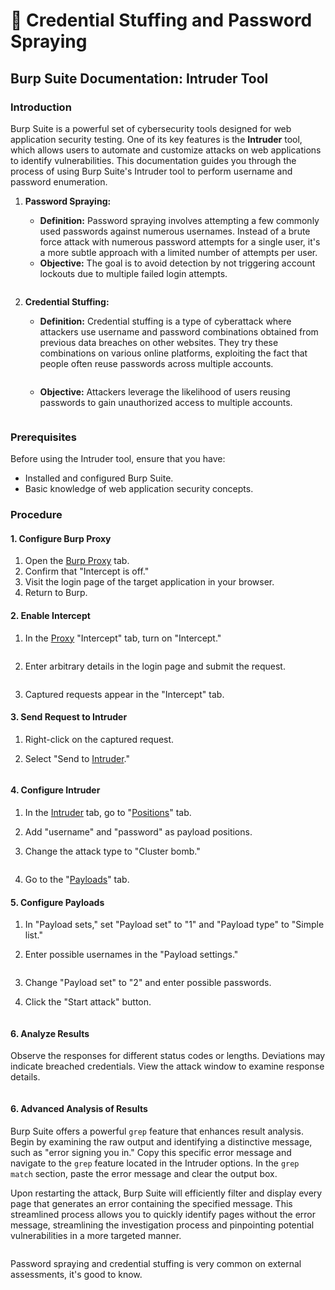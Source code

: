 # 🤳 Credential Stuffing and Password Spraying

## Burp Suite Documentation: Intruder Tool

### Introduction

Burp Suite is a powerful set of cybersecurity tools designed for web application security testing. One of its key features is the **Intruder** tool, which allows users to automate and customize attacks on web applications to identify vulnerabilities. This documentation guides you through the process of using Burp Suite's Intruder tool to perform username and password enumeration.

1.  **Password Spraying:**

    * **Definition:** Password spraying involves attempting a few commonly used passwords against numerous usernames. Instead of a brute force attack with numerous password attempts for a single user, it's a more subtle approach with a limited number of attempts per user.
    * **Objective:** The goal is to avoid detection by not triggering account lockouts due to multiple failed login attempts.



    <figure><img src="https://varutra-1a3b6.kxcdn.com/wp-content/uploads/2023/07/how-password-spraying-works.png" alt=""><figcaption></figcaption></figure>
2.  **Credential Stuffing:**

    * **Definition:** Credential stuffing is a type of cyberattack where attackers use username and password combinations obtained from previous data breaches on other websites. They try these combinations on various online platforms, exploiting the fact that people often reuse passwords across multiple accounts.



    <figure><img src="https://www.enzoic.com/wp-content/uploads/2022/12/Screen-Shot-2019-09-11-at-12.52.33-AM-800x513.png" alt=""><figcaption></figcaption></figure>

    * **Objective:** Attackers leverage the likelihood of users reusing passwords to gain unauthorized access to multiple accounts.



    <figure><img src="https://cf-assets.www.cloudflare.com/slt3lc6tev37/7063QaY9i4PTXesgUmpoYk/cd8e741be8731bca5494bc14d03a134c/credential-stuffing.png" alt=""><figcaption></figcaption></figure>

### Prerequisites

Before using the Intruder tool, ensure that you have:

* Installed and configured Burp Suite.
* Basic knowledge of web application security concepts.

### Procedure

#### 1. Configure Burp Proxy

1. Open the [Burp Proxy](https://portswigger.net/burp/documentation/desktop/tools/proxy) tab.
2. Confirm that "Intercept is off."
3. Visit the login page of the target application in your browser.
4. Return to Burp.

#### 2. Enable Intercept

1.  In the [Proxy](https://portswigger.net/burp/documentation/desktop/tools/proxy) "Intercept" tab, turn on "Intercept."



    <figure><img src="../../../.gitbook/assets/image (298).png" alt=""><figcaption></figcaption></figure>
2.  Enter arbitrary details in the login page and submit the request.



    <figure><img src="../../../.gitbook/assets/image(1).png" alt=""><figcaption></figcaption></figure>
3. Captured requests appear in the "Intercept" tab.

#### 3. Send Request to Intruder

1. Right-click on the captured request.
2.  Select "Send to [Intruder](https://portswigger.net/burp/documentation/desktop/tools/intruder)."



    <figure><img src="../../../.gitbook/assets/image(2).png" alt=""><figcaption></figcaption></figure>

#### 4. Configure Intruder

1. In the [Intruder](https://portswigger.net/burp/documentation/desktop/tools/intruder) tab, go to "[Positions](https://portswigger.net/burp/help/intruder\_positions.html)" tab.
2. Add "username" and "password" as payload positions.
3.  Change the attack type to "Cluster bomb."



    <figure><img src="../../../.gitbook/assets/image(3).png" alt=""><figcaption></figcaption></figure>
4. Go to the "[Payloads](https://portswigger.net/burp/help/intruder\_payloads.html)" tab.

#### 5. Configure Payloads

1. In "Payload sets," set "Payload set" to "1" and "Payload type" to "Simple list."
2.  Enter possible usernames in the "Payload settings."



    <figure><img src="../../../.gitbook/assets/image(4).png" alt=""><figcaption></figcaption></figure>
3. Change "Payload set" to "2" and enter possible passwords.
4.  Click the "Start attack" button.



    <figure><img src="../../../.gitbook/assets/image(5).png" alt=""><figcaption></figcaption></figure>

#### 6. Analyze Results

Observe the responses for different status codes or lengths. Deviations may indicate breached credentials. View the attack window to examine response details.

<figure><img src="../../../.gitbook/assets/Untitled(4).png" alt=""><figcaption></figcaption></figure>

#### 6. Advanced Analysis of Results

Burp Suite offers a powerful `grep` feature that enhances result analysis. Begin by examining the raw output and identifying a distinctive message, such as "error signing you in." Copy this specific error message and navigate to the `grep` feature located in the Intruder options. In the `grep match` section, paste the error message and clear the output box.

Upon restarting the attack, Burp Suite will efficiently filter and display every page that generates an error containing the specified message. This streamlined process allows you to quickly identify pages without the error message, streamlining the investigation process and pinpointing potential vulnerabilities in a more targeted manner.

<figure><img src="https://i.stack.imgur.com/6lxAJ.png" alt=""><figcaption></figcaption></figure>

Password spraying and credential stuffing is very common on external assessments, it's good to know.
